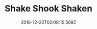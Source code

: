 ---
title: Shake Shook Shaken
artist: The Dø
date: 2018-12-20T02:09:10.569Z
cover: the-do-shake-shook-shaken.jpg
styles:
  - Electronic Rock
  - Indie Pop
links:
  spotify: https://play.spotify.com/album/0q44mFwXE2oJiDGf7YXAcn
  youtube: https://music.youtube.com/watch?v=hfpFiZA_dXU
  applemusic: https://itunes.apple.com/us/album/shake-shook-shaken/960216247?uo=4
  soundcloud: ""
  bandcamp: ""
  googleplay: https://play.google.com/music/m/Bxdfxnvbx6653pguiqd43kdb73a?signup_if_needed=1
  deezer: https://www.deezer.com/album/8887473
---